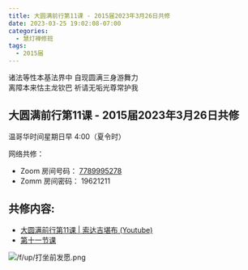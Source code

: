 ```yaml
---
title: 大圆满前行第11课 - 2015届2023年3月26日共修
date: 2023-03-25 19:02:08-07:00
categories:
  - 慧灯禅修班
tags:
  - 2015届
---
```

诸法等性本基法界中 自现圆满三身游舞力  
离障本来怙主龙钦巴 祈请无垢光尊常护我

## 大圆满前行第11课 - 2015届2023年3月26日共修

温哥华时间星期日早 4:00（夏令时） 

网络共修：

- Zoom 房间号码： [7789995278](https://us02web.zoom.us/j/7789995278?pwd=VjZmbWJFY2k2K0E5RVB2cTNIQmhqUT09)
- Zomm 房间密码： 19621211

## 共修内容:

- [大圆满前行第11课 | 索达吉堪布 (Youtube)](https://www.youtube.com/watch?v=f5__6212veU&list=PLAnEIprIVklfWTKX6X1gI9eR_phiB8B4b&index=13)
- [第十一节课](http://huidengchanxiu.net/refs/qxgs/qxgs-02wffs#第十一节课)

![/f/up/打坐前发愿.png](/f/up/打坐前发愿.png)

